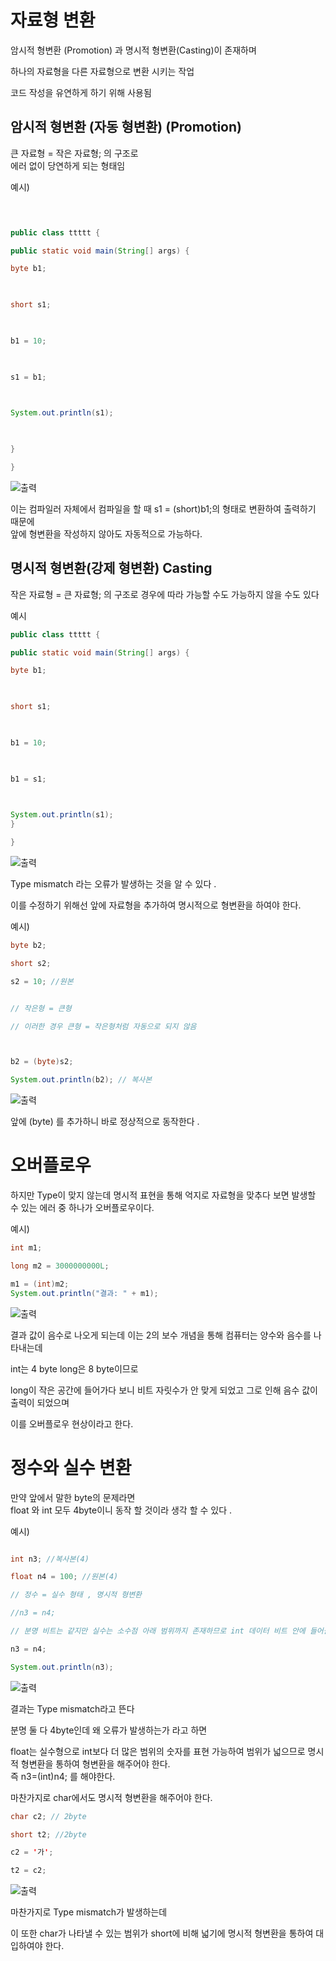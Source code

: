 


# 자료형 변환 

암시적 형변환 (Promotion) 과 명시적 형변환(Casting)이 존재하며   

하나의 자료형을 다른 자료형으로 변환 시키는 작업   

코드 작성을 유연하게 하기 위해 사용됨   


## 암시적 형변환 (자동 형변환) (Promotion)

큰 자료형 = 작은 자료형; 의 구조로  
에러 없이 당연하게 되는 형태임   

예시)   

```java

  

public class ttttt {

public static void main(String[] args) {

byte b1;

  

short s1;

  

b1 = 10;

  

s1 = b1;

  

System.out.println(s1);

  

}

}

```

![출력](https://github.com/juniel1299/juniel1299.github.io/assets/62318700/225ebdb8-2ba3-455f-aa52-d7767705a805)


이는 컴파일러 자체에서 컴파일을 할 때 s1 = (short)b1;의 형태로 변환하여 출력하기 때문에  
앞에 형변환을 작성하지 않아도 자동적으로 가능하다.  


## 명시적 형변환(강제 형변환) Casting

작은 자료형 = 큰 자료형; 의 구조로
경우에 따라 가능할 수도 가능하지 않을 수도 있다


예시 
```java
public class ttttt {

public static void main(String[] args) {

byte b1;

  

short s1;

  

b1 = 10;

  

b1 = s1;

  

System.out.println(s1);
}

}
```

![출력](https://github.com/juniel1299/juniel1299.github.io/assets/62318700/ca2545ee-9700-44b4-be02-85a005ae9a27)

Type mismatch 라는 오류가 발생하는 것을 알 수 있다 . 

이를 수정하기 위해선 앞에 자료형을 추가하여 명시적으로 형변환을 하여야 한다. 

예시)

```java
byte b2;

short s2;

s2 = 10; //원본


// 작은형 = 큰형

// 이러한 경우 큰형 = 작은형처럼 자동으로 되지 않음



b2 = (byte)s2; 

System.out.println(b2); // 복사본
```
![출력](https://github.com/juniel1299/juniel1299.github.io/assets/62318700/6b1cdf54-00e6-4e60-997a-cf23ba75e5dc)

앞에 (byte) 를 추가하니 바로 정상적으로 동작한다 . 


# 오버플로우 

하지만 Type이 맞지 않는데 명시적 표현을 통해 억지로 자료형을 맞추다 보면 발생할 수 있는 에러 중 하나가 오버플로우이다. 

예시)

```java
int m1;

long m2 = 3000000000L;

m1 = (int)m2;
System.out.println("결과: " + m1);
```
![출력](https://github.com/juniel1299/juniel1299.github.io/assets/62318700/2900d47f-5bcc-4cd8-a376-fcc58bcd93b5)

결과 값이 음수로 나오게 되는데 이는 2의 보수 개념을 통해 컴퓨터는 양수와 음수를 나타내는데   

int는 4 byte
long은 8 byte이므로  

long이 작은 공간에 들어가다 보니 비트 자릿수가 안 맞게 되었고 그로 인해 음수 값이 출력이 되었으며  

이를 오버플로우 현상이라고 한다.  

# 정수와 실수 변환

만약 앞에서 말한 byte의 문제라면   
float 와 int 모두 4byte이니 동작 할 것이라 생각 할 수 있다 .


예시)
```java

int n3; //복사본(4)

float n4 = 100; //원본(4)

// 정수 = 실수 형태 , 명시적 형변환

//n3 = n4;

// 분명 비트는 같지만 실수는 소수점 아래 범위까지 존재하므로 int 데이터 비트 안에 들어갈 수 없음. (실제 수의 범위)

n3 = n4;

System.out.println(n3);

```
![출력](https://github.com/juniel1299/juniel1299.github.io/assets/62318700/501ec2cd-a4b3-4ed1-992b-ff900ea48d0d)

결과는 Type mismatch라고 뜬다 

분명 둘 다 4byte인데 왜 오류가 발생하는가 라고 하면   

float는 실수형으로 int보다 더 많은 범위의 숫자를 표현 가능하여 범위가 넓으므로 명시적 형변환을 통하여 형변환을 해주어야 한다.    
즉 n3=(int)n4; 를 해야한다.   


마찬가지로 char에서도 명시적 형변환을 해주어야 한다.  
```java
char c2; // 2byte

short t2; //2byte

c2 = '가';

t2 = c2;
```
![출력](https://github.com/juniel1299/juniel1299.github.io/assets/62318700/53742a3a-f0a0-40fb-9b3e-83274237da7a)

마찬가지로 Type mismatch가 발생하는데   

이 또한 char가 나타낼 수 있는 범위가 short에 비해 넓기에 명시적 형변환을 통하여 대입하여야 한다.  


